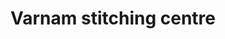---
title: "Varnam stitching centre"
url: /thiruvananthapuram/varnam-stitching-centre/
shop: Schneiderei
---